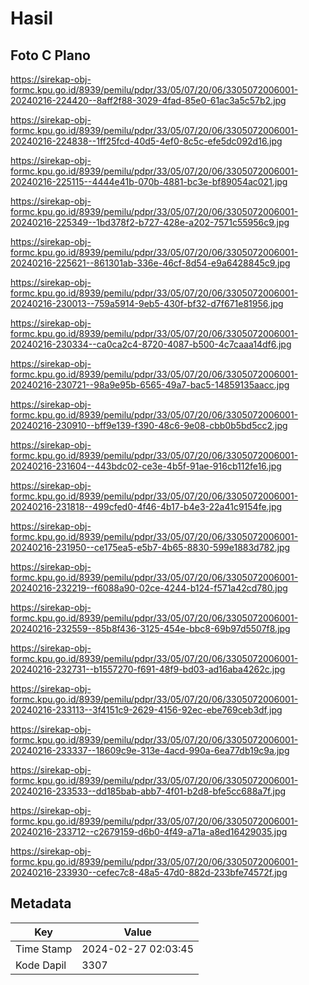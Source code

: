# Hasil

## Foto C Plano

https://sirekap-obj-formc.kpu.go.id/8939/pemilu/pdpr/33/05/07/20/06/3305072006001-20240216-224420--8aff2f88-3029-4fad-85e0-61ac3a5c57b2.jpg

https://sirekap-obj-formc.kpu.go.id/8939/pemilu/pdpr/33/05/07/20/06/3305072006001-20240216-224838--1ff25fcd-40d5-4ef0-8c5c-efe5dc092d16.jpg

https://sirekap-obj-formc.kpu.go.id/8939/pemilu/pdpr/33/05/07/20/06/3305072006001-20240216-225115--4444e41b-070b-4881-bc3e-bf89054ac021.jpg

https://sirekap-obj-formc.kpu.go.id/8939/pemilu/pdpr/33/05/07/20/06/3305072006001-20240216-225349--1bd378f2-b727-428e-a202-7571c55956c9.jpg

https://sirekap-obj-formc.kpu.go.id/8939/pemilu/pdpr/33/05/07/20/06/3305072006001-20240216-225621--861301ab-336e-46cf-8d54-e9a6428845c9.jpg

https://sirekap-obj-formc.kpu.go.id/8939/pemilu/pdpr/33/05/07/20/06/3305072006001-20240216-230013--759a5914-9eb5-430f-bf32-d7f671e81956.jpg

https://sirekap-obj-formc.kpu.go.id/8939/pemilu/pdpr/33/05/07/20/06/3305072006001-20240216-230334--ca0ca2c4-8720-4087-b500-4c7caaa14df6.jpg

https://sirekap-obj-formc.kpu.go.id/8939/pemilu/pdpr/33/05/07/20/06/3305072006001-20240216-230721--98a9e95b-6565-49a7-bac5-14859135aacc.jpg

https://sirekap-obj-formc.kpu.go.id/8939/pemilu/pdpr/33/05/07/20/06/3305072006001-20240216-230910--bff9e139-f390-48c6-9e08-cbb0b5bd5cc2.jpg

https://sirekap-obj-formc.kpu.go.id/8939/pemilu/pdpr/33/05/07/20/06/3305072006001-20240216-231604--443bdc02-ce3e-4b5f-91ae-916cb112fe16.jpg

https://sirekap-obj-formc.kpu.go.id/8939/pemilu/pdpr/33/05/07/20/06/3305072006001-20240216-231818--499cfed0-4f46-4b17-b4e3-22a41c9154fe.jpg

https://sirekap-obj-formc.kpu.go.id/8939/pemilu/pdpr/33/05/07/20/06/3305072006001-20240216-231950--ce175ea5-e5b7-4b65-8830-599e1883d782.jpg

https://sirekap-obj-formc.kpu.go.id/8939/pemilu/pdpr/33/05/07/20/06/3305072006001-20240216-232219--f6088a90-02ce-4244-b124-f571a42cd780.jpg

https://sirekap-obj-formc.kpu.go.id/8939/pemilu/pdpr/33/05/07/20/06/3305072006001-20240216-232559--85b8f436-3125-454e-bbc8-69b97d5507f8.jpg

https://sirekap-obj-formc.kpu.go.id/8939/pemilu/pdpr/33/05/07/20/06/3305072006001-20240216-232731--b1557270-f691-48f9-bd03-ad16aba4262c.jpg

https://sirekap-obj-formc.kpu.go.id/8939/pemilu/pdpr/33/05/07/20/06/3305072006001-20240216-233113--3f4151c9-2629-4156-92ec-ebe769ceb3df.jpg

https://sirekap-obj-formc.kpu.go.id/8939/pemilu/pdpr/33/05/07/20/06/3305072006001-20240216-233337--18609c9e-313e-4acd-990a-6ea77db19c9a.jpg

https://sirekap-obj-formc.kpu.go.id/8939/pemilu/pdpr/33/05/07/20/06/3305072006001-20240216-233533--dd185bab-abb7-4f01-b2d8-bfe5cc688a7f.jpg

https://sirekap-obj-formc.kpu.go.id/8939/pemilu/pdpr/33/05/07/20/06/3305072006001-20240216-233712--c2679159-d6b0-4f49-a71a-a8ed16429035.jpg

https://sirekap-obj-formc.kpu.go.id/8939/pemilu/pdpr/33/05/07/20/06/3305072006001-20240216-233930--cefec7c8-48a5-47d0-882d-233bfe74572f.jpg


## Metadata

| Key        | Value               |
| ---------- | ------------------- |
| Time Stamp | 2024-02-27 02:03:45 |
| Kode Dapil | 3307                |



